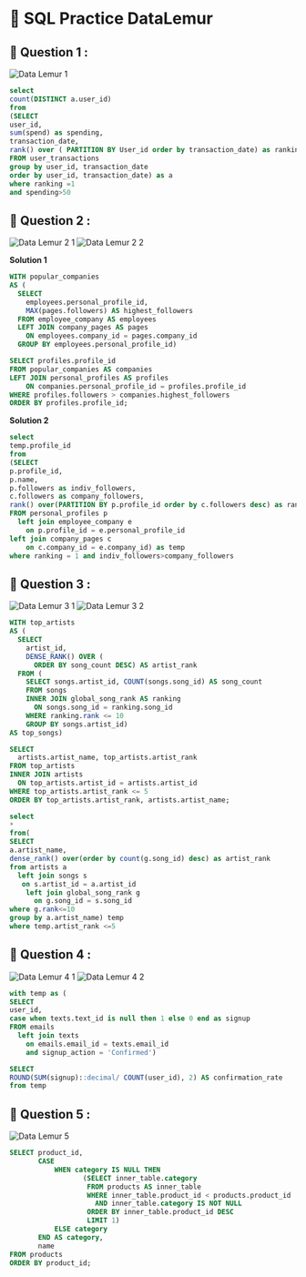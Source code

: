# 📝 SQL Practice DataLemur

## 📌 Question 1 : 
![Data Lemur 1](https://user-images.githubusercontent.com/116416338/197381798-2908be1a-687e-40e7-bff1-fe8560aafa75.png)
````sql
select
count(DISTINCT a.user_id)
from
(SELECT 
user_id,
sum(spend) as spending,
transaction_date,
rank() over ( PARTITION BY User_id order by transaction_date) as ranking
FROM user_transactions
group by user_id, transaction_date
order by user_id, transaction_date) as a
where ranking =1
and spending>50

````
## 📌 Question 2 : 
![Data Lemur 2 1](https://user-images.githubusercontent.com/116416338/197386632-c14b9abc-1b5c-4d4d-ab27-2358d6f4bc76.png)
![Data Lemur 2 2](https://user-images.githubusercontent.com/116416338/197386657-cad38c80-9416-45ae-aee5-4fcdfd35fb61.png)

**Solution 1**

````sql
WITH popular_companies 
AS (
  SELECT
    employees.personal_profile_id,
	MAX(pages.followers) AS highest_followers
  FROM employee_company AS employees 
  LEFT JOIN company_pages AS pages
    ON employees.company_id = pages.company_id  
  GROUP BY employees.personal_profile_id)

SELECT profiles.profile_id
FROM popular_companies AS companies
LEFT JOIN personal_profiles AS profiles
	ON companies.personal_profile_id = profiles.profile_id
WHERE profiles.followers > companies.highest_followers
ORDER BY profiles.profile_id;
````

**Solution 2**
````sql
select
temp.profile_id
from
(SELECT
p.profile_id,
p.name,
p.followers as indiv_followers,
c.followers as company_followers,
rank() over(PARTITION BY p.profile_id order by c.followers desc) as ranking
FROM personal_profiles p
  left join employee_company e
    on p.profile_id = e.personal_profile_id
left join company_pages c
    on c.company_id = e.company_id) as temp
where ranking = 1 and indiv_followers>company_followers
````

## 📌 Question 3 : 
![Data Lemur 3 1](https://user-images.githubusercontent.com/116416338/197391506-242f3b48-1db2-4f02-8c4e-2ab72a92704b.png)
![Data Lemur 3 2](https://user-images.githubusercontent.com/116416338/197391517-2b949f35-030a-4830-b33d-4977d8d392e6.png)

````sql
WITH top_artists
AS (
  SELECT 
    artist_id,
    DENSE_RANK() OVER (
      ORDER BY song_count DESC) AS artist_rank
  FROM (    
    SELECT songs.artist_id, COUNT(songs.song_id) AS song_count
    FROM songs
    INNER JOIN global_song_rank AS ranking
      ON songs.song_id = ranking.song_id
    WHERE ranking.rank <= 10
    GROUP BY songs.artist_id) 
AS top_songs)

SELECT 
  artists.artist_name, top_artists.artist_rank
FROM top_artists
INNER JOIN artists
  ON top_artists.artist_id = artists.artist_id
WHERE top_artists.artist_rank <= 5
ORDER BY top_artists.artist_rank, artists.artist_name;
````

````sql
select 
*
from(
SELECT
a.artist_name,
dense_rank() over(order by count(g.song_id) desc) as artist_rank
from artists a 
  left join songs s
   on s.artist_id = a.artist_id
    left join global_song_rank g
      on g.song_id = s.song_id
where g.rank<=10
group by a.artist_name) temp
where temp.artist_rank <=5
````

## 📌 Question 4 : 
![Data Lemur 4 1](https://user-images.githubusercontent.com/116416338/197393677-8a8effb8-15a1-4207-a857-141448cdb0ac.png)
![Data Lemur 4 2](https://user-images.githubusercontent.com/116416338/197393701-f4c5228c-9ea0-4be4-83c2-04a031152975.png)

````sql
with temp as (
SELECT  
user_id,
case when texts.text_id is null then 1 else 0 end as signup
FROM emails 
  left join texts 
    on emails.email_id = texts.email_id
    and signup_action = 'Confirmed')

SELECT
ROUND(SUM(signup)::decimal/ COUNT(user_id), 2) AS confirmation_rate
from temp
````
## 📌 Question 5 : 
![Data Lemur 5](https://user-images.githubusercontent.com/116416338/201484815-5139c0be-f78e-40c9-9a48-314f161a050e.png)
````sql
SELECT product_id,
       CASE
           WHEN category IS NULL THEN
                  (SELECT inner_table.category
                   FROM products AS inner_table
                   WHERE inner_table.product_id < products.product_id
                     AND inner_table.category IS NOT NULL
                   ORDER BY inner_table.product_id DESC
                   LIMIT 1)
           ELSE category
       END AS category,
       name
FROM products
ORDER BY product_id;
````
